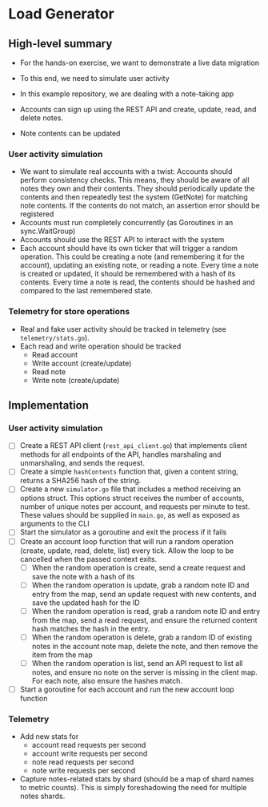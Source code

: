 # Load Generator

## High-level summary

- For the hands-on exercise, we want to demonstrate a live data migration
- To this end, we need to simulate user activity

- In this example repository, we are dealing with a note-taking app
- Accounts can sign up using the REST API and create, update, read, and delete notes.
- Note contents can be updated

### User activity simulation

- We want to simulate real accounts with a twist: Accounts should perform consistency checks. This means, they should be aware of all notes they own and their contents. They should periodically update the contents and then repeatedly test the system (GetNote) for matching note contents. If the contents do not match, an assertion error should be registered
- Accounts must run completely concurrently (as Goroutines in an sync.WaitGroup)
- Accounts should use the REST API to interact with the system
- Each account should have its own ticker that will trigger a random operation. This could be creating a note (and remembering it for the account), updating an existing note, or reading a note. Every time a note is created or updated, it should be remembered with a hash of its contents. Every time a note is read, the contents should be hashed and compared to the last remembered state.

### Telemetry for store operations
- Real and fake user activity should be tracked in telemetry (see `telemetry/stats.go`).
- Each read and write operation should be tracked
  - Read account
  - Write account (create/update)
  - Read note
  - Write note (create/update)

## Implementation

### User activity simulation

- [ ] Create a REST API client (`rest_api_client.go`) that implements client methods for all endpoints of the API, handles marshaling and unmarshaling, and sends the request.
- [ ] Create a simple `hashContents` function that, given a content string, returns a SHA256 hash of the string. 
- [ ] Create a new `simulator.go` file that includes a method receiving an options struct. This options struct receives the number of accounts, number of unique notes per account, and requests per minute to test. These values should be supplied in `main.go`, as well as exposed as arguments to the CLI
- [ ] Start the simulator as a goroutine and exit the process if it fails
- [ ] Create an account loop function that will run a random operation (create, update, read, delete, list) every tick. Allow the loop to be cancelled when the passed context exits.
  - [ ] When the random operation is create, send a create request and save the note with a hash of its
  - [ ] When the random operation is update, grab a random note ID and entry from the map, send an update request with new contents, and save the updated hash for the ID 
  - [ ] When the random operation is read, grab a random note ID and entry from the map, send a read request, and ensure the returned content hash matches the hash in the entry.
  - [ ] When the random operation is delete, grab a random ID of existing notes in the account note map, delete the note, and then remove the item from the map
  - [ ] When the random operation is list, send an API request to list all notes, and ensure no note on the server is missing in the client map. For each note, also ensure the hashes match.
- [ ] Start a goroutine for each account and run the new account loop function

### Telemetry

- Add new stats for
  - account read requests per second
  - account write requests per second
  - note read requests per second
  - note write requests per second
- Capture notes-related stats by shard (should be a map of shard names to metric counts). This is simply foreshadowing the need for multiple notes shards.
